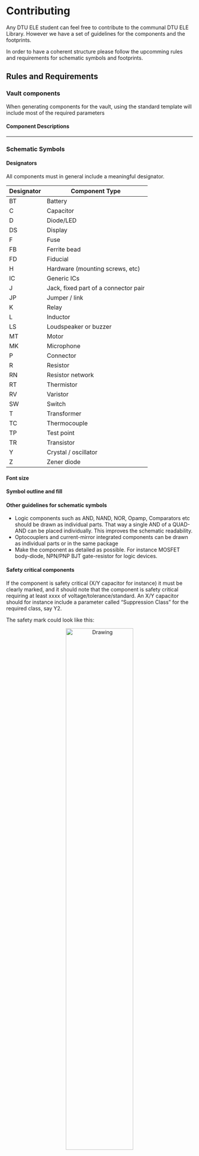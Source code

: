 # Contributing
Any DTU ELE student can feel free to contribute to the communal DTU ELE Library. However we have a set of guidelines for the components and the footprints.

In order to have a coherent structure please follow the upcomming rules and requirements for schematic symbols and footprints.

## Rules and Requirements

### Vault components

When generating components for the vault, using the standard template will include most of the required parameters

<!-- ### Schematic Symbols
This section contains the rules and guidelines for the schematic symbols.
* Always drawn in mils on a 50 mil grid
* Symbol comment and desciption must be filled

#### Must have parameters
The following parameters are a bare minimum, and must be written in the given format.
* Manufacturer
* Manufacturer part number
* Published (when was this model released, yyyy-mm-dd)
* Publisher (who created it, initials or full name)
* Datasheet version (write as given in datasheet)
* Link to used datasheet (preferably the given manufacturer)

#### Nice-to-have parameters
These are nice-to-have parameters, used for quick and easy BOM generation and symbol assessment.
* PackageDescription
* PackageReference
* Farnell part number
* Digikey part number
* Mouser part number
* RSonline part number
* Tolerance
* Voltage rating (note if AC or DC)
* Dielectric/material (dielectric if capacitor, material if a specific resistor)
* Alternative parameters such as current, voltage, operating temperature and etc
 -->
#### Component Descriptions

___
### Schematic Symbols

#### Designators
All components must in general include a meaningful designator.

| Designator    | Component Type						|
| --- 			| --- 									|
| BT 			| Battery								|
| C 			| Capacitor 							|
| D 			| Diode/LED								|
| DS 			| Display 								|
| F 			| Fuse 									|
| FB 			| Ferrite bead  						|
| FD 			| Fiducial 								|
| H 			| Hardware (mounting screws, etc) 		|
| IC 			| Generic ICs 							|
| J 			| Jack, fixed part of a connector pair 	|
| JP 			| Jumper / link 						|
| K 			| Relay  								|
| L 			| Inductor 								|
| LS 			| Loudspeaker or buzzer 				|
| MT 			| Motor 								|
| MK 			| Microphone 							|
| P 			| Connector 							|
| R				| Resistor								|
| RN 			| Resistor network 						|
| RT 			| Thermistor 							|
| RV 			| Varistor 								|
| SW 			| Switch 							 	|
| T 			| Transformer						 	|
| TC 			| Thermocouple 							|
| TP 			| Test point						 	|
| TR 			| Transistor						 	|
| Y 			| Crystal / oscillator 					|
| Z 			| Zener diode 							|

#### Font size
#### Symbol outline and fill

#### Other guidelines for schematic symbols
* Logic components such as AND, NAND, NOR, Opamp, Comparators etc should be drawn as individual parts. That way a single AND of a QUAD-AND can be placed individually. This improves the schematic readability.
* Optocouplers and current-mirror integrated components can be drawn as individual parts or in the same package
* Make the component as detailed as possible. For instance MOSFET body-diode, NPN/PNP BJT gate-resistor for logic devices.

#### Safety critical components
If the component is safety critical (X/Y capacitor for instance) it must be clearly marked, and it should note that the component is safety critical requiring at least xxxx of voltage/tolerance/standard. An X/Y capacitor should for instance include a parameter called “Suppression Class” for the required class, say Y2.

The safety mark could look like this:

<p align="center">
	<img src="figures/safetycritical.png" alt="Drawing" style="width: 60%;"/>
</p>

In this manner, the user/designer will easily catch on to the importance of the safety rated component.

#### Confidential components
Confidential components and projects should under no circumstances be located on the Altium Vault. All confidential content must be handled according to the rules set by the specific project.

___
### Footprints
This section covers rules and standards for footprint naming convention and used layers for documentation, assembly and 3d models.

By default footprints should follow the existing footprint and land pattern standard. The current IPC standard is IPC-7351B.

#### Naming convention
INCLUDE MORE GENERIC NAMING CONVENTION OTHER THAN MANFUACTURER VENDOR CODES

For manufacturer specific footprints or footprints made according to a given manufacturer's specifics, the naming must carry the manufacturer name according to Altium's default [Vendor Codes](https://techdocs.altium.com/display/ADOH/Vendor+Codes).

For manufacturers not listed in Altium's default vendor codes, use the following underneath. If you do experience a manufacturer often used and not present on either lists, please make a pull request.

| Company         	| Abbreviation 	|
| --- 				| --- 			|
| Nexperia 			| NEXP 			|

#### Pad shapes


#### Layers

| Layer         	| Description                                                       	|
| --- 				| --- 																	|
| Overlay			| Silkscreen															|
| Mechanical 2 		| Top Assembly 															|
| Mechanical 3 		| Bottom assembly 													 	|
| Mechanical 4  	| Top component courtyard and center point								|
| Mechanical 5  	| Bottom component courtyard and center point							|
| Mechanical 6 		| Top 3d model and component outline  									|
| Mechanical 7 		| Bottom 3d model and component outline 								|
| Mechanical 8 		| Reserved for PCB notes (manufacturer)	 								|
| Mechanical 9 		| Reserved for PCB notes (in-house)										|
| Mechanical 10 	| Reserved for top side dimensions  									|
| Mechanical 11 	| Reserved for bottom side dimensions 									|
| Mechanical 27 	| Reserved for PCB board outlines 					 					|

##### Overlay (silkscreen)
The overlay is the silkscreen layer. This layer most often contains a part of the component outline, pin 1 reference and designator.

The overlay layer is not mandatory to include, but it often increases the overview of the PCB as well as improves the assembly process.

1. Silkscreen linewidth = 0.2 mm
2. Reference designator must be drawn directly on the silkscreen layer
	* Text size = 1 mm
	* Text width = 0.15 mm
3. Silkscreen must not be placed over pads or areas of exposed copper
	* Clearance between silkscreen and exposed copper elements must be at least 0.2mm.
4. Silkscreen outlines should be inside placement courtyard
5. For SMD footprints, silkscreen must be fully visible after boards assembly (no silkscreen allowed under component)
6. For through-hole components, silkscreen may be placed under component to aid in assembly process
7. Pin 1 is identified by extending the silkscreen along Pin 1 length of pads
when component leads extend outward.

Pin identification is shown in the following figure:

<p align="center">
	<img src="figures/SilkscreenPolarityMarking.PNG" alt="SilkscreenPolarity" style="width: 60%;"/>
</p>

##### Mechanical 2/3 - Assembly layer
This layer is used for a PDF printout of where which components must be placed. This allows the designer and/or manufacturer ease of design process as well as manufacturing verification.

The following layers cover the assembly layers:
* Mechanical 2 = Top assembly
* Mechanical 3 = Bottom assembly

The assembly layer must contain:
1. A component outline (same as 3d model outline)
	* Text width = 0.05 mm
2. A ".Designator" special string in the center of component to show designator
	* Font = TrueType
	* Text size = 0.5 mm
3. Components like diodes, ICs and polarized capacitors must clearly mark pin 1, cathode or negative terminal
	* Pin 1 mark should be a bevel
		* 1 mm or 25% of package size (whichever is greatest)
4. All designators must where applicable be located inside the component outuline


##### Mechanical 4/5 - Courtyard and center point
The courtyard is used to describe the distance from the component and land patterns to components around. [IPC-7251](http://www.ipc.org/committee/drafts/1-13_d_7251WD1.pdf) is a standard for land patterns and describes the point and requirements for courtyard excess.

The following layers cover the courtyards:
* Mechanical 4 = Top courtyard
* Mechanical 5 = Bottom courtyard

For courtyards the following rules apply:
1. By default courtyard follows the nominal board densities
	* Courtyard excess = 0.25 mm (Level-B nominal density)
	* Measure courtyard excess from mechanical or electrical limiting factor (can be either pads or 3d model outline)
2. Courtyard linewidth = 0.05 mm
3. The courtyard layer must contain a crosshair at a component's center of gravity
	* For complex components crosshair can be placed at component origin
	* Draw crosshair with 0.05 mm wide lines
	* Draw crosshair with 1 mm long lines
4. Bottom layer can contain courtyard as well, if the component requires so. The sames rules apply as for the top layer, although crosshair can be left out

##### Mechanical 6/7 - 3d model and component outline
All components (except for complex components like transformers and inductors) must contain a suitable 3d model. This allows the designer to make a mechanical verification of the PCB.

The following layers cover 3d models and component outlines:
* Mechanical 6 = Top 3d body
* Mechanical 7 = Bottom 3d body

For the 3d layers the following rules apply:
1. 3d models can either be:
	* Exact models found on the internet (watch licensing rules) or,
	* Squared boxes equivalating the mechanical constraints of the component
2. The 3d model must be placed on the layer, on which it is physically located
3. The 3d model must be oriented as per the footprint's dictation
4. Around the 3d model a component outline must be drawn in the same layer
	* Line width = 0.1 mm

#### Mechanical 8, 9, 10, 11 and 27
The mentioned layers are restricted from component footprints, unless the footprint contains explicit limits/boundaries for the manufacturer or in-house to know.

## Licenses
Under no circumstances must any licensed content excluding academic use be used in the building of the components. This in general applies to especially 3d models found on the internet.

## Online Guides
If you are interesed in further knowledge in the proper way of handling large scale libraries, we can recommend the following links:

[What is new in IPC-7351C](http://www.ocipcdc.org/archive/What_is_New_in_IPC-7351C_03_11_2015.pdf)

[KiCad Library Conventions](http://kicad-pcb.org/libraries/klc/)

[Component Development best practices - Part 1](https://resources.altium.com/pcb-design-blog/component-development-best-practices-part-1)

[What's in a Name - Component Development Part 2](https://resources.altium.com/pcb-design-blog/whats-in-a-name-component-development-part-2)

[What's the best way to make a library searchable? Parameters - Component Development Part 3](https://resources.altium.com/pcb-design-blog/whats-the-best-way-to-make-a-library-searchable-parameters-component-development-part-3)


